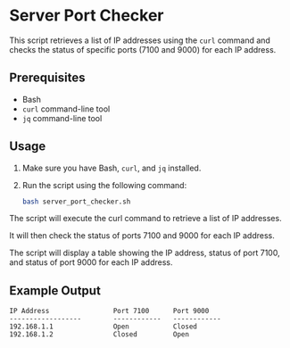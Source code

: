 # Server Port Checker

This script retrieves a list of IP addresses using the `curl` command and checks the status of specific ports (7100 and 9000) for each IP address.

## Prerequisites

- Bash
- `curl` command-line tool
- `jq` command-line tool

## Usage

1. Make sure you have Bash, `curl`, and `jq` installed.

2. Run the script using the following command:

   ```bash
   bash server_port_checker.sh

The script will execute the curl command to retrieve a list of IP addresses.

It will then check the status of ports 7100 and 9000 for each IP address.

The script will display a table showing the IP address, status of port 7100, and status of port 9000 for each IP address.


## Example Output
```
IP Address                Port 7100      Port 9000     
------------------        ------------   ------------  
192.168.1.1               Open           Closed        
192.168.1.2               Closed         Open
```
